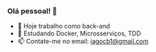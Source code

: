 ### Olá pessoal! 👋

- 🔭 Hoje trabalho como back-and
- 🌱 Estudando Docker, Microsserviços, TDD
- 📫 Contate-me no email: iagocb1@gmail.com

